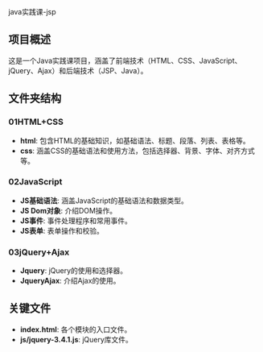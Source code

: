 java实践课-jsp

## 项目概述
这是一个Java实践课项目，涵盖了前端技术（HTML、CSS、JavaScript、jQuery、Ajax）和后端技术（JSP、Java）。

## 文件夹结构

### 01HTML+CSS
- **html**: 包含HTML的基础知识，如基础语法、标题、段落、列表、表格等。
- **css**: 涵盖CSS的基础语法和使用方法，包括选择器、背景、字体、对齐方式等。

### 02JavaScript
- **JS基础语法**: 涵盖JavaScript的基础语法和数据类型。
- **JS Dom对象**: 介绍DOM操作。
- **JS事件**: 事件处理程序和常用事件。
- **JS表单**: 表单操作和校验。

### 03jQuery+Ajax
- **Jquery**: jQuery的使用和选择器。
- **JqueryAjax**: 介绍Ajax的使用。

## 关键文件
- **index.html**: 各个模块的入口文件。
- **js/jquery-3.4.1.js**: jQuery库文件。